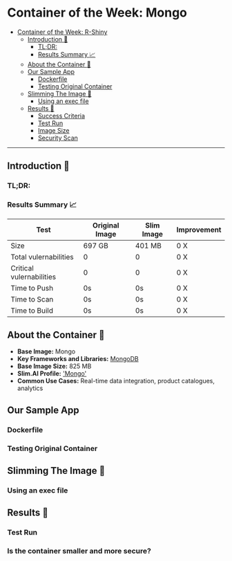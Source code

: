 # Container of the Week: Mongo

- [Container of the Week: R-Shiny](#container-of-the-week-mongo)
  - [Introduction :wave:](#introduction-wave)
    - [TL;DR:](#tldr)
    - [Results Summary :chart_with_upwards_trend:](#results-summary-chart_with_upwards_trend)
  - [About the Container :thinking:](#about-the-container-thinking)
  - [Our Sample App](#our-sample-app)
    - [Dockerfile](#dockerfile)
    - [Testing Original Container](#testing-original-container)
  - [Slimming The Image :mechanical_arm:](#slimming-the-image-mechanical_arm)
      - [Using an exec file](#using-an-exec-file)
  - [Results :raised_hands:](#results-raised_hands)
    - [Success Criteria](#success-criteria)
    - [Test Run](#test-run)
    - [Image Size](#image-size)
    - [Security Scan](#security-scan)

---
## Introduction :wave:


### TL;DR:
### Results Summary :chart_with_upwards_trend:
| Test | Original Image | Slim Image | Improvement | 
|----- | ----- | ---- | ---- | 
| Size | 697 GB | 401 MB | 0 X |
| Total vulernabilities|0 | 0 | 0 X | 
| Critical vulernabilities| 0 | 0 | 0 X | 
| Time to Push | 0s | 0s | 0 X | 
| Time to Scan | 0s | 0s | 0 X | 
| Time to Build | 0s | 0s | 0 X |

## About the Container :thinking:
- **Base Image:** Mongo
- **Key Frameworks and Libraries:** [MongoDB](https://www.mongodb.com//)
- **Base Image Size:** 825 MB
- **Slim.AI Profile:** ['Mongo'](https://portal.slim.dev/home/profile/dockerhub%3A%2F%2Fdockerhub.public%2Flibrary%2Fmongo%3Alatest)
- **Common Use Cases:** Real-time data integration, product catalogues, analytics

## Our Sample App 


### Dockerfile




### Testing Original Container




## Slimming The Image :mechanical_arm:

### Using an exec file


## Results :raised_hands:

### Test Run 
 
### Is the container smaller and more secure?
